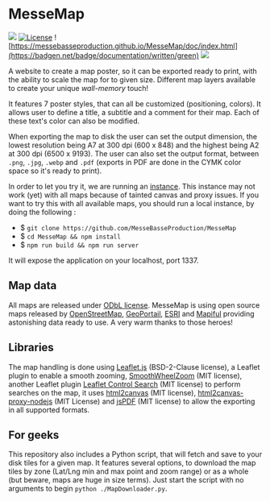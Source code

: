 # MesseMap

![](https://badgen.net/badge/version/0.0.7/blue)
[![License](https://img.shields.io/github/license/MesseBasseProduction/MesseMap.svg)](https://github.com/MesseBasseProduction/MesseMap/blob/master/LICENSE.md)
![https://messebasseproduction.github.io/MesseMap/doc/index.html](https://badgen.net/badge/documentation/written/green)
![](https://badgen.net/badge/test/wip/orange)

A website to create a map poster, so it can be exported ready to print, with the ability to scale the map for to given size. Different map layers available to create your unique *wall-memory* touch!

It features 7 poster styles, that can all be customized (positioning, colors). It allows user to define a title, a subtitle and a comment for their map. Each of these text's color can also be modified.

When exporting the map to disk the user can set the output dimension, the lowest resolution being A7 at 300 dpi (600 x 848) and the highest being A2 at 300 dpi (6500 x 9193). The user can also set the output format, between `.png`, `.jpg`, `.webp` and `.pdf` (exports in PDF are done in the CYMK color space so it's ready to print).

In order to let you try it, we are running an [instance](https://messebasseproduction.github.io/MesseMap/index.html). This instance may not work (yet) with all maps because of tainted canvas and proxy issues. If you want to try this with all available maps, you should run a local instance, by doing the following :

- $ `git clone https://github.com/MesseBasseProduction/MesseMap`
- $ `cd MesseMap && npm install`
- $ `npm run build && npm run server`

It will expose the application on your localhost, port 1337.

## Map data

All maps are released under [ODbL license](https://opendatacommons.org/licenses/odbl/). MesseMap is using open source maps released by [OpenStreetMap](https://www.openstreetmap.fr/), [GeoPortail](https://www.geoportail.gouv.fr/), [ESRI](https://www.esri.com/) and [Mapiful](https://www.mapiful.com/) providing astonishing data ready to use. A very warm thanks to those heroes!

## Libraries

The map handling is done using [Leaflet.js](https://leafletjs.com/) (BSD-2-Clause license), a Leaflet plugin to enable a smooth zooming, [SmoothWheelZoom](https://github.com/mutsuyuki/Leaflet.SmoothWheelZoom) (MIT license), another Leaflet plugin [Leaflet Control Search](https://github.com/stefanocudini/leaflet-search) (MIT license) to perform searches on the map, it uses [html2canvas](https://html2canvas.hertzen.com/) (MIT license), [html2canvas-proxy-nodejs](https://github.com/niklasvh/html2canvas-proxy-nodejs) (MIT License) and [jsPDF](https://github.com/parallax/jsPDF) (MIT license) to allow the exporting in all supported formats.

## For geeks

This repository also includes a Python script, that will fetch and save to your disk tiles for a given map. It features several options, to download the map tiles by zone (Lat/Lng min and max point and zoom range) or as a whole (but beware, maps are huge in size terms). Just start the script with no arguments to begin `python ./MapDownloader.py`.
